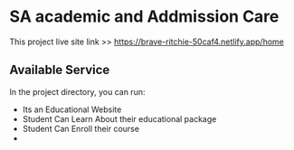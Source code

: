 # SA academic and Addmission Care

This project live site link >> https://brave-ritchie-50caf4.netlify.app/home

## Available Service

In the project directory, you can run:

* Its an Educational Website
* Student Can Learn About their educational package
* Student Can Enroll their course 
* 
